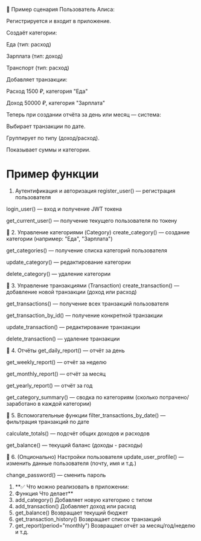 🧠 Пример сценария
Пользователь Алиса:

Регистрируется и входит в приложение.

Создаёт категории:

Еда (тип: расход)

Зарплата (тип: доход)

Транспорт (тип: расход)

Добавляет транзакции:

Расход 1500 ₽, категория "Еда"

Доход 50000 ₽, категория "Зарплата"

Теперь при создании отчёта за день или месяц — система:

Выбирает транзакции по дате.

Группирует по типу (доход/расход).

Показывает суммы и категории.


# **Пример функции**
1. Аутентификация и авторизация
register_user() — регистрация пользователя

login_user() — вход и получение JWT токена

get_current_user() — получение текущего пользователя по токену

📌 2. Управление категориями (Category)
create_category() — создание категории (например: "Еда", "Зарплата")

get_categories() — получение списка категорий пользователя

update_category() — редактирование категории

delete_category() — удаление категории

📌 3. Управление транзакциями (Transaction)
create_transaction() — добавление новой транзакции (доход или расход)

get_transactions() — получение всех транзакций пользователя

get_transaction_by_id() — получение конкретной транзакции

update_transaction() — редактирование транзакции

delete_transaction() — удаление транзакции

📌 4. Отчёты
get_daily_report() — отчёт за день

get_weekly_report() — отчёт за неделю

get_monthly_report() — отчёт за месяц

get_yearly_report() — отчёт за год

get_category_summary() — сводка по категориям (сколько потрачено/заработано в каждой категории)

📌 5. Вспомогательные функции
filter_transactions_by_date() — фильтрация транзакций по дате

calculate_totals() — подсчёт общих доходов и расходов

get_balance() — текущий баланс (доходы - расходы)

📌 6. (Опционально) Настройки пользователя
update_user_profile() — изменить данные пользователя (почту, имя и т.д.)

change_password() — сменить пароль


1. **✅ Что можно реализовать в приложении:
2. Функция	Что делает**
3. add_category()	Добавляет новую категорию с типом
4. add_transaction()	Добавляет доход или расход
5. get_balance()	Возвращает текущий бюджет
6. get_transaction_history()	Возвращает список транзакций
7. get_report(period="monthly")	Возвращает отчёт за месяц/год/неделю и т.д.